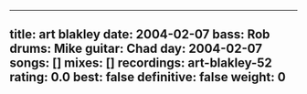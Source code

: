
---
title: art blakley
date: 2004-02-07
bass:	Rob
drums:	Mike
guitar:	Chad
day: 2004-02-07
songs: []
mixes: []
recordings: art-blakley-52
rating: 0.0
best: false
definitive: false
weight: 0
---
